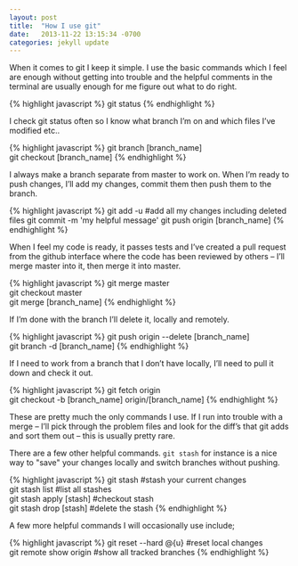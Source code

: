 ```yaml
---
layout: post
title:  "How I use git"
date:   2013-11-22 13:15:34 -0700
categories: jekyll update
---
```


When it comes to git I keep it simple. I use the basic commands which I feel are enough without getting into trouble and the helpful comments in the terminal are usually enough for me figure out what to do right.

{% highlight javascript %}
  git status
{% endhighlight %}

I check git status often so I know what branch I’m on and which files I’ve modified etc..

{% highlight javascript %}
  git branch [branch_name]  
  git checkout [branch_name]
{% endhighlight %}

I always make a branch separate from master to work on. When I’m ready to push changes, I’ll add my changes, commit them then push them to the branch.

{% highlight javascript %}
  git add -u #add all my changes including deleted files
  git commit -m 'my helpful message'
  git push origin [branch_name]
{% endhighlight %}

When I feel my code is ready, it passes tests and I’ve created a pull request from the github interface where the code has been reviewed by others – I’ll merge master into it, then merge it into master.

{% highlight javascript %}
  git merge master  
  git checkout master  
  git merge [branch_name]
{% endhighlight %}

If I’m done with the branch I’ll delete it, locally and remotely.

{% highlight javascript %}
  git push origin --delete [branch_name]  
  git branch -d [branch_name]
{% endhighlight %}

If I need to work from a branch that I don’t have locally, I’ll need to pull it down and check it out.

{% highlight javascript %}
  git fetch origin  
  git checkout -b [branch_name] origin/[branch_name]
{% endhighlight %}

These are pretty much the only commands I use. If I run into trouble with a merge – I’ll pick through the problem files and look for the diff’s that git adds and sort them out – this is usually pretty rare.

There are a few other helpful commands. `git stash` for instance is a nice way to "save" your changes locally and switch branches without pushing.

{% highlight javascript %}
  git stash #stash your current changes  
  git stash list #list all stashes  
  git stash apply [stash] #checkout stash  
  git stash drop [stash] #delete the stash
{% endhighlight %}

A few more helpful commands I will occasionally use include;

{% highlight javascript %}
  git reset --hard @{u} #reset local changes  
  git remote show origin #show all tracked branches
{% endhighlight %}
